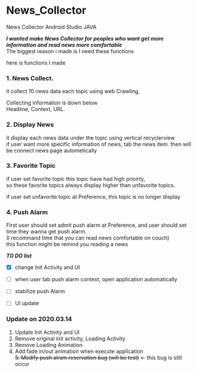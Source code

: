 # News_Collector
News Collector Android Studio JAVA

***I wanted make News Collector for peoples who want get more information and read news more comfortable***  
The biggest reason i made is I need these functions

here is functions I made    
### 1. News Collect.
it collect 10 news data each topic using web Crawling,  

Collecting information is down below  
Headline, Context, URL.

### 2. Display News  
it display each news data under the topic using vertical recyclerview    
if user want more specific information of news, tab the news item. then will be connect news page autometically


### 3. Favorite Topic  
if user set favorite topic this topic have had high prioirty,  
so these favorite topics always display higher than unfavorite topics.


if user set unfavorite topic at Preference, this topic is no longer display

### 4. Push Alarm  
First user should set admit push alarm at Preference, and user should set time they wanna get push alarm.   
(I recommand time that you can read news comfortable on couch)  
this function might be remind you reading a news 

 ***TO DO list***
 - [x] change Init Activity and UI
 - [ ] when user tab push alarm context, open application automatically 
 - [ ] stabilize push Alarm    
 - [ ] UI update  

 
 
 
 ### Update on 2020.03.14
 1. Update Init Activity and UI
 2. Remove original init activity, Loading Activity
 3. Remove Loading Animation
 4. Add fade in/out animation when execute application     
 ~~5. Modify push alram reservation bug (will be test)~~    <- this bug is still occur
 
